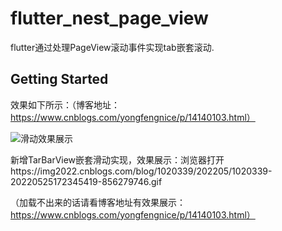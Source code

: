 # flutter_nest_page_view

flutter通过处理PageView滚动事件实现tab嵌套滚动.

## Getting Started



效果如下所示：（博客地址：https://www.cnblogs.com/yongfengnice/p/14140103.html）

![滑动效果展示](https://img2020.cnblogs.com/blog/1020339/202012/1020339-20201217091002691-859153011.gif)

新增TarBarView嵌套滑动实现，效果展示：浏览器打开https://img2022.cnblogs.com/blog/1020339/202205/1020339-20220525172345419-856279746.gif

（加载不出来的话请看博客地址有效果展示：https://www.cnblogs.com/yongfengnice/p/14140103.html）


